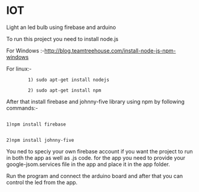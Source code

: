 # IOT
Light an led bulb using firebase and arduino 

To run this project you need to install node.js 

For Windows :-http://blog.teamtreehouse.com/install-node-js-npm-windows


For linux:- 

            1) sudo apt-get install nodejs

            2) sudo apt-get install npm 
            
            
 After that install firebase and johnny-five library using npm  by following commands:-
 
                                                                                       1)npm install firebase
                                                                                       
                                                                                       2)npm install johnny-five

You ned to speciy your own firebase account if you want the project to run in both the app as well as .js code. for the app you need to provide your google-jsom.services file in the app and place it in the app folder.


Run the program and connect the arduino board and after that you can control the led from the app.
